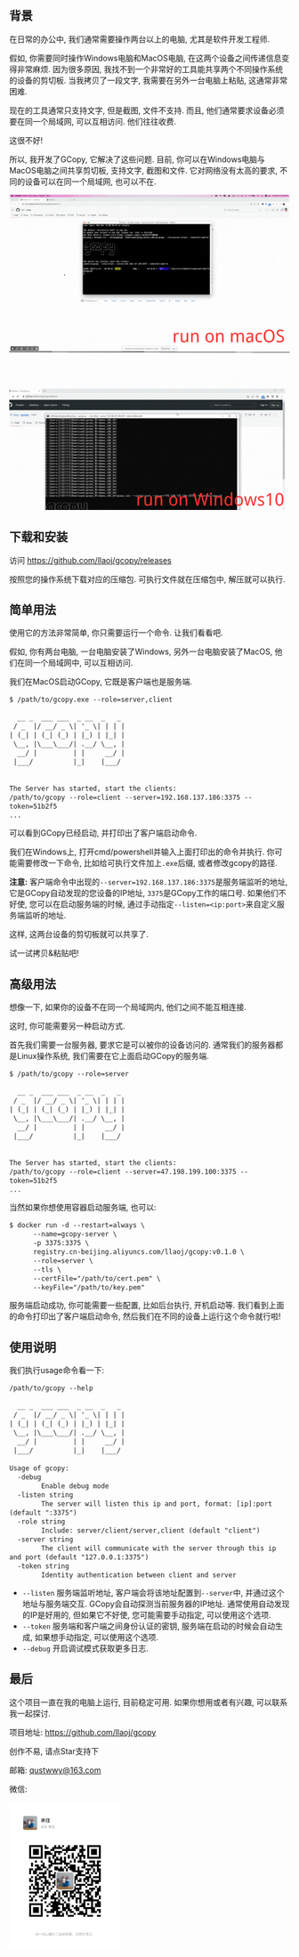 ## 背景

在日常的办公中, 我们通常需要操作两台以上的电脑, 尤其是软件开发工程师.

假如, 你需要同时操作Windows电脑和MacOS电脑, 在这两个设备之间传递信息变得非常麻烦. 
因为很多原因, 我找不到一个非常好的工具能共享两个不同操作系统的设备的剪切板.
当我拷贝了一段文字, 我需要在另外一台电脑上粘贴, 这通常非常困难.

现在的工具通常只支持文字, 但是截图, 文件不支持. 而且, 他们通常要求设备必须要在同一个局域网, 可以互相访问.
他们往往收费.

这很不好!

所以, 我开发了GCopy, 它解决了这些问题.
目前, 你可以在Windows电脑与MacOS电脑之间共享剪切板, 支持文字, 截图和文件.
它对网络没有太高的要求, 不同的设备可以在同一个局域网, 也可以不在.

![](gcopy-usage.gif)

## 下载和安装

访问 https://github.com/llaoj/gcopy/releases

按照您的操作系统下载对应的压缩包. 可执行文件就在压缩包中, 解压就可以执行.

## 简单用法

使用它的方法非常简单, 你只需要运行一个命令. 让我们看看吧.

假如, 你有两台电脑, 一台电脑安装了Windows, 另外一台电脑安装了MacOS, 他们在同一个局域网中, 可以互相访问.

我们在MacOS启动GCopy, 它既是客户端也是服务端.

```
$ /path/to/gcopy.exe --role=server,client

  __ _  ___ ___  _ __  _   _ 
 / _  |/ __/ _ \| '_ \| | | |
| (_| | (_| (_) | |_) | |_| |
 \__, |\___\___/| .__/ \__, |
  __/ |         | |     __/ |
 |___/          |_|    |___/ 


The Server has started, start the clients:
/path/to/gcopy --role=client --server=192.168.137.186:3375 --token=51b2f5
...
```

可以看到GCopy已经启动, 并打印出了客户端启动命令.

我们在Windows上, 打开cmd/powershell并输入上面打印出的命令并执行. 你可能需要修改一下命令, 比如给可执行文件加上`.exe`后缀, 或者修改gcopy的路径.

**注意:** 客户端命令中出现的`--server=192.168.137.186:3375`是服务端监听的地址, 它是GCopy自动发现的您设备的IP地址, `3375`是GCopy工作的端口号. 如果他们不好使, 您可以在启动服务端的时候, 通过手动指定`--listen=<ip:port>`来自定义服务端监听的地址.

这样, 这两台设备的剪切板就可以共享了. 

试一试拷贝&粘贴吧!

## 高级用法

想像一下, 如果你的设备不在同一个局域网内, 他们之间不能互相连接.

这时, 你可能需要另一种启动方式.

首先我们需要一台服务器, 要求它是可以被你的设备访问的. 通常我们的服务器都是Linux操作系统, 我们需要在它上面启动GCopy的服务端.

```
$ /path/to/gcopy --role=server

  __ _  ___ ___  _ __  _   _ 
 / _  |/ __/ _ \| '_ \| | | |
| (_| | (_| (_) | |_) | |_| |
 \__, |\___\___/| .__/ \__, |
  __/ |         | |     __/ |
 |___/          |_|    |___/ 


The Server has started, start the clients:
/path/to/gcopy --role=client --server=47.198.199.100:3375 --token=51b2f5
...
```

当然如果你想使用容器启动服务端, 也可以:

```
$ docker run -d --restart=always \
      --name=gcopy-server \
      -p 3375:3375 \
      registry.cn-beijing.aliyuncs.com/llaoj/gcopy:v0.1.0 \
      --role=server \
      --tls \
      --certFile="/path/to/cert.pem" \
      --keyFile="/path/to/key.pem"
```

服务端启动成功, 你可能需要一些配置, 比如后台执行, 开机启动等. 我们看到上面的命令打印出了客户端启动命令, 然后我们在不同的设备上运行这个命令就行啦!

## 使用说明

我们执行usage命令看一下:

```
/path/to/gcopy --help

  __ _  ___ ___  _ __  _   _ 
 / _  |/ __/ _ \| '_ \| | | |
| (_| | (_| (_) | |_) | |_| |
 \__, |\___\___/| .__/ \__, |
  __/ |         | |     __/ |
 |___/          |_|    |___/ 

Usage of gcopy:
  -debug
        Enable debug mode
  -listen string
        The server will listen this ip and port, format: [ip]:port (default ":3375")
  -role string
        Include: server/client/server,client (default "client")
  -server string
        The client will communicate with the server through this ip and port (default "127.0.0.1:3375")
  -token string
        Identity authentication between client and server
```

- `--listen` 服务端监听地址, 客户端会将该地址配置到`--server`中, 并通过这个地址与服务端交互. GCopy会自动探测当前服务器的IP地址. 通常使用自动发现的IP是好用的, 但如果它不好使, 您可能需要手动指定, 可以使用这个选项.
- `--token` 服务端和客户端之间身份认证的密钥, 服务端在启动的时候会自动生成, 如果想手动指定, 可以使用这个选项.
- `--debug` 开启调试模式获取更多日志.

## 最后

这个项目一直在我的电脑上运行, 目前稳定可用. 如果你想用或者有兴趣, 可以联系我一起探讨.

项目地址: https://github.com/llaoj/gcopy

创作不易, 请点Star支持下

邮箱: qustwwy@163.com

微信:

<img width="200" src="wechat-lllaoj.png">